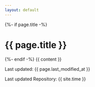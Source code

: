 ```yaml
---
layout: default
---
```


<div class="home">
  {%- if page.title -%}
  <h1 class="page-heading">{{ page.title }}</h1>
  {%- endif -%} {{ content }}

  <p>Last updated: {{ page.last_modified_at }}</p>
  <p>Last updated Repository: {{ site.time }}</p>

</div>

